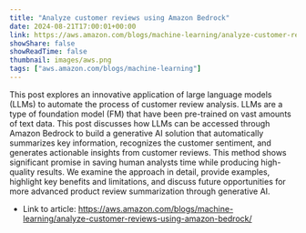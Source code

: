 ```yaml
---
title: "Analyze customer reviews using Amazon Bedrock"
date: 2024-08-21T17:00:01+00:00
link: https://aws.amazon.com/blogs/machine-learning/analyze-customer-reviews-using-amazon-bedrock/
showShare: false
showReadTime: false
thumbnail: images/aws.png
tags: ["aws.amazon.com/blogs/machine-learning"]
---
```

This post explores an innovative application of large language models (LLMs) to automate the process of customer review analysis. LLMs are a type of foundation model (FM) that have been pre-trained on vast amounts of text data. This post discusses how LLMs can be accessed through Amazon Bedrock to build a generative AI solution that automatically summarizes key information, recognizes the customer sentiment, and generates actionable insights from customer reviews. This method shows significant promise in saving human analysts time while producing high-quality results. We examine the approach in detail, provide examples, highlight key benefits and limitations, and discuss future opportunities for more advanced product review summarization through generative AI.

- Link to article: https://aws.amazon.com/blogs/machine-learning/analyze-customer-reviews-using-amazon-bedrock/